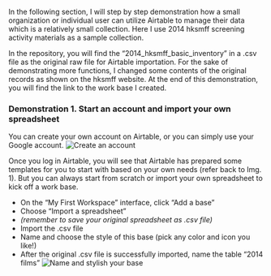 In the following section, I will step by step demonstration how a small organization or individual user can utilize Airtable to manage their data which is a relatively small collection. Here I use 2014 hksmff screening activity materials as a sample collection.  

In the repository, you will find the “2014_hksmff_basic_inventory” in a .csv file as the original raw file for Airtable importation. For the sake of demonstrating more functions, I changed some contents of the original records as shown on the hksmff website. At the end of this demonstration, you will find the link to the work base I created. 

### Demonstration 1. Start an account and import your own spreadsheet

You can create your own account on Airtable, or you can simply use your Google account.
![Create an account](https://github.com/jyw321/Airtable_Exercise/blob/master/Image_5.png)

Once you log in Airtable, you will see that Airtable has prepared some templates for you to start with based on your own needs (refer back to Img. 1). But you can always start from scratch or import your own spreadsheet to kick off a work base. 

-	On the “My First Workspace” interface, click “Add a base”
-	Choose “Import a spreadsheet”
- *(remember to save your original spreadsheet as .csv file)* 
- Import the .csv file
-	Name and choose the style of this base (pick any color and icon you like!)
-	After the original .csv file is successfully imported, name the table “2014 films”
![Name and stylish your base](https://github.com/jyw321/Airtable_Exercise/blob/master/Image_6.png)


